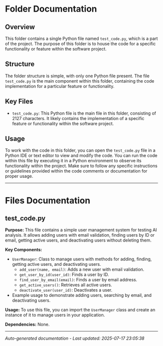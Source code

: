 # Folder Documentation

## Overview
This folder contains a single Python file named `test_code.py`, which is a part of the project. The purpose of this folder is to house the code for a specific functionality or feature within the software project.

## Structure
The folder structure is simple, with only one Python file present. The file `test_code.py` is the main component within this folder, containing the code implementation for a particular feature or functionality.

## Key Files
- `test_code.py`: This Python file is the main file in this folder, consisting of 2127 characters. It likely contains the implementation of a specific feature or functionality within the software project.

## Usage
To work with the code in this folder, you can open the `test_code.py` file in a Python IDE or text editor to view and modify the code. You can run the code within this file by executing it in a Python environment to observe its functionality within the project. Make sure to follow any specific instructions or guidelines provided within the code comments or documentation for proper usage.

---

# Files Documentation

## test_code.py

**Purpose:** This file contains a simple user management system for testing AI analysis. It allows adding users with email validation, finding users by ID or email, getting active users, and deactivating users without deleting them.

**Key Components:**
- `UserManager`: Class to manage users with methods for adding, finding, getting active users, and deactivating users.
  - `add_user(name, email)`: Adds a new user with email validation.
  - `get_user_by_id(user_id)`: Finds a user by ID.
  - `find_user_by_email(email)`: Finds a user by email address.
  - `get_active_users()`: Retrieves all active users.
  - `deactivate_user(user_id)`: Deactivates a user.
- Example usage to demonstrate adding users, searching by email, and deactivating users.

**Usage:** To use this file, you can import the `UserManager` class and create an instance of it to manage users in your application.

**Dependencies:** None.

---
*Auto-generated documentation - Last updated: 2025-07-17 23:05:38*

